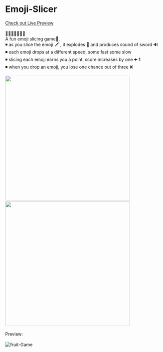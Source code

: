 # Emoji-Slicer
<a href='https://saumya-07.github.io/Fruit-Slicer/'>Check out Live Preview</a></br></br>
 🍎🍍🍑🍐🍒🍓🍊</br>
A fun emoji slicing game🍉,</br>
◾ as you slice the emoji 🗡 , it explodes 🤺 and produces sound of sword 🔊 </br>
◾ each emoji drops at a different speed, some fast some slow </br>
◾ slicing each emoji earns you a point, score increases by one ➕ <strong>1</strong> </br>
◾ when you drop an emoji, you lose one chance out of three ❌

<img src="https://user-images.githubusercontent.com/68998355/105202219-c16f7b80-5b67-11eb-95b4-1eccd15a2ab6.png" width=400px>&nbsp;&nbsp;&nbsp;&nbsp;<img src="https://user-images.githubusercontent.com/68998355/105206919-e74b4f00-5b6c-11eb-9216-eba68feb5c2b.png" width=400px></br></br>
Preview:</br></br>
![fruit-Game](https://user-images.githubusercontent.com/68998355/105203811-8a01ce80-5b69-11eb-8cf7-0e6348d778c1.gif)


